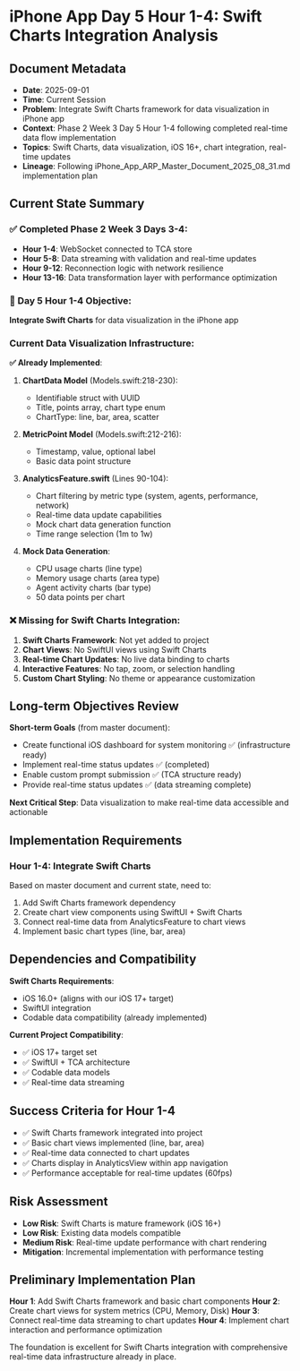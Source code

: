 # iPhone App Day 5 Hour 1-4: Swift Charts Integration Analysis

## Document Metadata
- **Date**: 2025-09-01
- **Time**: Current Session
- **Problem**: Integrate Swift Charts framework for data visualization in iPhone app
- **Context**: Phase 2 Week 3 Day 5 Hour 1-4 following completed real-time data flow implementation
- **Topics**: Swift Charts, data visualization, iOS 16+, chart integration, real-time updates
- **Lineage**: Following iPhone_App_ARP_Master_Document_2025_08_31.md implementation plan

## Current State Summary

### ✅ Completed Phase 2 Week 3 Days 3-4:
- **Hour 1-4**: WebSocket connected to TCA store
- **Hour 5-8**: Data streaming with validation and real-time updates
- **Hour 9-12**: Reconnection logic with network resilience
- **Hour 13-16**: Data transformation layer with performance optimization

### 🎯 Day 5 Hour 1-4 Objective:
**Integrate Swift Charts** for data visualization in the iPhone app

### Current Data Visualization Infrastructure:

**✅ Already Implemented**:
1. **ChartData Model** (Models.swift:218-230):
   - Identifiable struct with UUID
   - Title, points array, chart type enum
   - ChartType: line, bar, area, scatter

2. **MetricPoint Model** (Models.swift:212-216):
   - Timestamp, value, optional label
   - Basic data point structure

3. **AnalyticsFeature.swift** (Lines 90-104):
   - Chart filtering by metric type (system, agents, performance, network)
   - Real-time data update capabilities
   - Mock chart data generation function
   - Time range selection (1m to 1w)

4. **Mock Data Generation**:
   - CPU usage charts (line type)
   - Memory usage charts (area type)  
   - Agent activity charts (bar type)
   - 50 data points per chart

### ❌ Missing for Swift Charts Integration:
1. **Swift Charts Framework**: Not yet added to project
2. **Chart Views**: No SwiftUI views using Swift Charts
3. **Real-time Chart Updates**: No live data binding to charts
4. **Interactive Features**: No tap, zoom, or selection handling
5. **Custom Chart Styling**: No theme or appearance customization

## Long-term Objectives Review

**Short-term Goals** (from master document):
- Create functional iOS dashboard for system monitoring ✅ (infrastructure ready)
- Implement real-time status updates ✅ (completed)
- Enable custom prompt submission ✅ (TCA structure ready)
- Provide real-time status updates ✅ (data streaming complete)

**Next Critical Step**: Data visualization to make real-time data accessible and actionable

## Implementation Requirements

### Hour 1-4: Integrate Swift Charts
Based on master document and current state, need to:
1. Add Swift Charts framework dependency
2. Create chart view components using SwiftUI + Swift Charts  
3. Connect real-time data from AnalyticsFeature to chart views
4. Implement basic chart types (line, bar, area)

## Dependencies and Compatibility

**Swift Charts Requirements**:
- iOS 16.0+ (aligns with our iOS 17+ target)
- SwiftUI integration
- Codable data compatibility (already implemented)

**Current Project Compatibility**:
- ✅ iOS 17+ target set
- ✅ SwiftUI + TCA architecture
- ✅ Codable data models
- ✅ Real-time data streaming

## Success Criteria for Hour 1-4

- ✅ Swift Charts framework integrated into project
- ✅ Basic chart views implemented (line, bar, area) 
- ✅ Real-time data connected to chart updates
- ✅ Charts display in AnalyticsView within app navigation
- ✅ Performance acceptable for real-time updates (60fps)

## Risk Assessment

- **Low Risk**: Swift Charts is mature framework (iOS 16+)
- **Low Risk**: Existing data models compatible
- **Medium Risk**: Real-time update performance with chart rendering
- **Mitigation**: Incremental implementation with performance testing

## Preliminary Implementation Plan

**Hour 1**: Add Swift Charts framework and basic chart components
**Hour 2**: Create chart views for system metrics (CPU, Memory, Disk)
**Hour 3**: Connect real-time data streaming to chart updates
**Hour 4**: Implement chart interaction and performance optimization

The foundation is excellent for Swift Charts integration with comprehensive real-time data infrastructure already in place.
